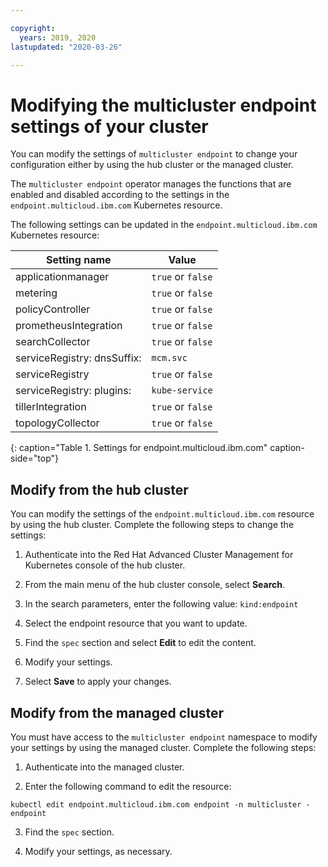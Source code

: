 ```yaml
---

copyright:
  years: 2019, 2020
lastupdated: "2020-03-26"

---
```


# Modifying the multicluster endpoint settings of your cluster

You can modify the settings of `multicluster endpoint` to change your configuration either by using the hub cluster or the managed cluster.

The `multicluster endpoint` operator manages the functions that are enabled and disabled according to the settings in the `endpoint.multicloud.ibm.com` Kubernetes resource.

The following settings can be updated in the `endpoint.multicloud.ibm.com` Kubernetes resource:

|Setting name|Value|
|-----------------------|------------|
|applicationmanager |`true` or `false`|
|metering |`true` or `false`|
|policyController |`true` or `false`|
|prometheusIntegration |`true` or `false`|
|searchCollector |`true` or `false`|
|serviceRegistry: dnsSuffix: |`mcm.svc`|
|serviceRegistry |`true` or `false`|
|serviceRegistry: plugins: |`kube-service`|
|tillerIntegration |`true` or `false`|
|topologyCollector |`true` or `false`|
{: caption="Table 1. Settings for endpoint.multicloud.ibm.com" caption-side="top"}

## Modify from the hub cluster

You can modify the settings of the `endpoint.multicloud.ibm.com` resource by using the hub cluster. Complete the following steps to change the settings: 

1. Authenticate into the Red Hat Advanced Cluster Management for Kubernetes console of the hub cluster.

2. From the main menu of the hub cluster console, select **Search**. 

3. In the search parameters, enter the following value: `kind:endpoint`

4. Select the endpoint resource that you want to update.

5. Find the `spec` section and select **Edit** to edit the content.

6. Modify your settings.

7. Select **Save** to apply your changes. 

## Modify from the managed cluster

You must have access to the `multicluster endpoint` namespace to modify your settings by using the managed cluster. Complete the following steps:

1. Authenticate into the managed cluster.

2. Enter the following command to edit the resource:

  ```
  kubectl edit endpoint.multicloud.ibm.com endpoint -n multicluster -endpoint
  ```

3. Find the `spec` section.

4. Modify your settings, as necessary.
